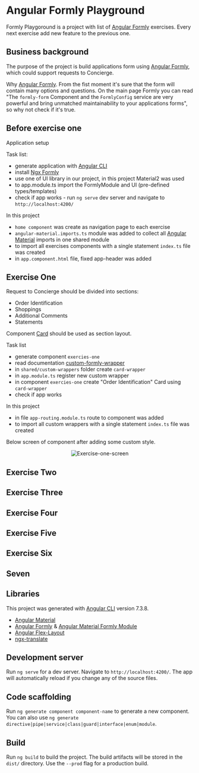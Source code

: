 # Angular Formly Playground

Formly Playgoround is a project with list of [Angular Formly](https://github.com/ngx-formly/ngx-formly)  exercises.
Every next exercise add new feature to the previous one.

## Business background

The purpose of the project is build applications form using [Angular Formly](https://github.com/ngx-formly/ngx-formly), which could support requests to Concierge.

Why [Angular Formly](https://github.com/ngx-formly/ngx-formly). From the fist moment it's sure that the form will contain many options and questions. On the main page Formly you can read "The `formly-form` Component and the `FormlyConfig` service are very powerful and bring unmatched maintainability to your applications forms", so why not check if it's true.

## Before exercise one
Application setup 

Task list:
- generate application with [Angular CLI](https://github.com/angular/angular-cli) 
- install [Ngx Formly](https://ngx-formly.github.io/ngx-formly/guide/getting-started)
- use one of UI library in our project, in this project Material2 was used
- to app.module.ts import the FormlyModule and UI (pre-defined types/templates)
- check if app works - run `ng serve` dev server and navigate to `http://localhost:4200/`

In this project
- `home component` was create as navigation page to each exercise
- `angular-material.imports.ts` module was added to collect all [Angular Material](https://material.angular.io/) imports in one shared module
- to import all exercises components with a single statement `index.ts` file was created
- in `app.component.html` file, fixed app-header was added

## Exercise One
Request to Concierge should be divided into sections:
- Order Identification
- Shoppings
- Additional Comments
- Statements

Component [Card](https://material.angular.io/components/card/overview) should be used as section layout.

Task list
- generate component `exercies-one`
- read documentation [custom-formly-wrapper](https://ngx-formly.github.io/ngx-formly/guide/custom-formly-wrapper)
- in `shared/custom-wrappers` folder create `card-wrapper`
- in `app.module.ts` register new custom wrapper
- in component `exercies-one` create "Order Identification" Card using `card-wrapper`
- check if app works

In this project
- in file `app-routing.module.ts` route to component was added
- to import all custom wrappers with a single statement `index.ts` file was created

Below screen of component after adding some custom style. 

<p align="center">
    <img alt="Exercise-one-screen" src="https://raw.githubusercontent.com/asc-lab/ngx-formly-playground/master/readme-images/ex-one%200.png"/>
</p>


## Exercise Two

## Exercise Three

## Exercise Four

## Exercise Five

## Exercise Six

## Seven

## Libraries

This project was generated with [Angular CLI](https://github.com/angular/angular-cli) version 7.3.8.
- [Angular Material](https://material.angular.io/)
- [Angular Formly](https://github.com/ngx-formly/ngx-formly) & [Angular Material Formly Module](https://ngx-formly.github.io/ngx-formly/ui/material)
- [Angular Flex-Layout](https://github.com/angular/flex-layout)
- [ngx-translate](https://github.com/ngx-translate/core)

## Development server

Run `ng serve` for a dev server. Navigate to `http://localhost:4200/`. The app will automatically reload if you change any of the source files.

## Code scaffolding

Run `ng generate component component-name` to generate a new component. You can also use `ng generate directive|pipe|service|class|guard|interface|enum|module`.

## Build

Run `ng build` to build the project. The build artifacts will be stored in the `dist/` directory. Use the `--prod` flag for a production build.
